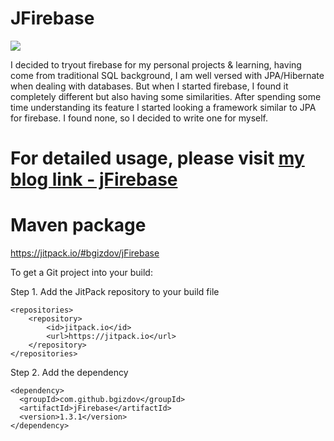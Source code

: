 # JFirebase

[![](https://jitpack.io/v/bgizdov/jFirebase.svg)](https://jitpack.io/#bgizdov/jFirebase)

I decided to tryout firebase for my personal projects & learning, having come from traditional SQL background, I am well versed with JPA/Hibernate when dealing with databases. But when I started firebase, I found it completely different but also having some similarities. After spending some time understanding its feature I started looking a framework similar to JPA for firebase. I found none, so I decided to write one for myself.

# For detailed usage, please visit [my blog link - jFirebase](https://kuros.in/jfirebase/jFirebase-a-firebase-wrapper-for-java-developers/)

# Maven package

https://jitpack.io/#bgizdov/jFirebase

To get a Git project into your build:

Step 1. Add the JitPack repository to your build file

```
<repositories>
    <repository>
        <id>jitpack.io</id>
        <url>https://jitpack.io</url>
    </repository>
</repositories>
  ```
  Step 2. Add the dependency
  
  ```
  <dependency>
    <groupId>com.github.bgizdov</groupId>
    <artifactId>jFirebase</artifactId>
    <version>1.3.1</version>
</dependency>
  ```
